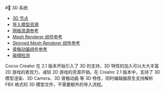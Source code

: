 # 3D 系统

- [3D 节点](3d-node.md)
- [导入模型资源](import-model.md)
- [网格资源参考](mesh.md)
- [Mesh Renderer 组件参考](mesh-renderer.md)
- [Skinned Mesh Renderer 组件参考](skinned-mesh-renderer.md)
- [骨骼动画组件参考](skeleton-animation.md)
- [碰撞检测](intersect.md)

Cocos Creator 在 2.1 版本开始引入了 3D 的支持，3D 特性的加入可以大大丰富 2D 游戏的表现力，减轻 2D 游戏的资源开销。在 Creator 2.1 版本中，支持了 3D 模型渲染、3D Camera、3D 骨骼动画 等 3D 特性，同时编辑器原生支持解析 FBX 格式的 3D 模型文件，不需要额外的导入流程。
